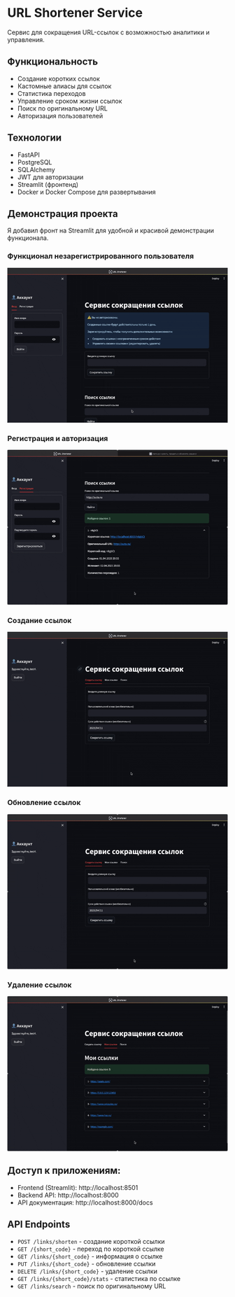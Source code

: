 # URL Shortener Service

Сервис для сокращения URL-ссылок с возможностью аналитики и управления.

## Функциональность

- Создание коротких ссылок
- Кастомные алиасы для ссылок
- Статистика переходов
- Управление сроком жизни ссылок
- Поиск по оригинальному URL
- Авторизация пользователей

## Технологии

- FastAPI
- PostgreSQL
- SQLAlchemy
- JWT для авторизации
- Streamlit (фронтенд)
- Docker и Docker Compose для развертывания

## Демонстрация проекта

Я добавил фронт на Streamlit для удобной и красивой демонстрации функционала.

### Функционал незарегистрированного пользователя

![Функционал без авторизации](screens/unauth_funcs.gif)

### Регистрация и авторизация

![Регистрация](screens/registration.gif)

### Создание ссылок

![Создание ссылок](screens/create_link.gif)

### Обновление ссылок

![Обновление ссылок](screens/update_link.gif)

### Удаление ссылок

![Удаление ссылок](screens/delete_link.gif)

## Доступ к приложениям:

- Frontend (Streamlit): http://localhost:8501
- Backend API: http://localhost:8000
- API документация: http://localhost:8000/docs

## API Endpoints

- `POST /links/shorten` - создание короткой ссылки
- `GET /{short_code}` - переход по короткой ссылке
- `GET /links/{short_code}` - информация о ссылке
- `PUT /links/{short_code}` - обновление ссылки
- `DELETE /links/{short_code}` - удаление ссылки
- `GET /links/{short_code}/stats` - статистика по ссылке
- `GET /links/search` - поиск по оригинальному URL
